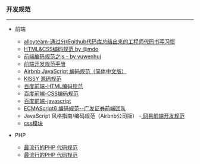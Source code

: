 ### 开发规范

---

- 前端

  - [alloyteam-通过分析github代码库总结出来的工程师代码书写习惯](http://alloyteam.github.io/CodeGuide/)
  - [ HTML&CSS编码规范 by @mdo](http://codeguide.bootcss.com/)
  - [前端编码规范之js - by yuwenhui](http://yuwenhui.github.io/)
  - [前端开发规范手册](http://zhibimo.com/read/Ashu/front-end-style-guide/)
  - [Airbnb JavaScript 编码规范（简体中文版）](https://github.com/yuche/javascript#table-of-contents)
  - [ KISSY 源码规范](http://docs.kissyui.com/1.4/docs/html/tutorials/style-guide/kissy-source-style.html)
  - [百度前端-HTML编码规范](https://github.com/ecomfe/spec/blob/master/html-style-guide.md)
  - [百度前端-CSS编码规范](https://github.com/ecomfe/spec/blob/master/css-style-guide.md)
  - [百度前端-javascript](https://github.com/ecomfe/spec)
  - [ECMAScript6 编码规范--广发证券前端团队](https://github.com/gf-rd/es6-coding-style)
  - JavaScript 风格指南/编码规范（Airbnb公司版）
  -[ 网易前端开发规范](http://nec.netease.com/standard)
  - [css模块](http://www.75team.com/archives/1049)


- PHP

  - [最流行的PHP 代码规范](https://segmentfault.com/a/1190000000443795)
  - [最流行的PHP 代码规范](https://github.com/hfcorriez/fig-standards/blob/zh_CN/%E6%8E%A5%E5%8F%97/PSR-2-coding-style-guide.md)
